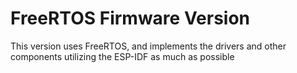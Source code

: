 # FreeRTOS Firmware Version
This version uses FreeRTOS, and implements the drivers and other components
utilizing the ESP-IDF as much as possible
